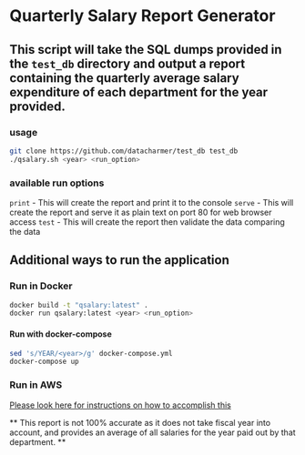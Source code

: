 # Quarterly Salary Report Generator
## This script will take the SQL dumps provided in the `test_db` directory and output a report containing the quarterly average salary expenditure of each department for the year provided.

### usage
```bash
git clone https://github.com/datacharmer/test_db test_db
./qsalary.sh <year> <run_option>
```

### available run options
`print` - This will create the report and print it to the console
`serve` - This will create the report and serve it as plain text on port 80 for web browser access
`test` - This will create the report then validate the data comparing the data

## Additional ways to run the application

### Run in Docker
```bash
docker build -t "qsalary:latest" .
docker run qsalary:latest <year> <run_option>
```

#### Run with docker-compose
```bash
sed 's/YEAR/<year>/g' docker-compose.yml
docker-compose up
```

### Run in AWS

[Please look here for instructions on how to accomplish this](/terraform/)

** This report is not 100% accurate as it does not take fiscal year into account, and provides an average of all salaries for the year paid out by that department. **
